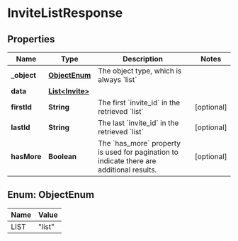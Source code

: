 

# InviteListResponse


## Properties

| Name | Type | Description | Notes |
|------------ | ------------- | ------------- | -------------|
|**_object** | [**ObjectEnum**](#ObjectEnum) | The object type, which is always &#x60;list&#x60; |  |
|**data** | [**List&lt;Invite&gt;**](Invite.md) |  |  |
|**firstId** | **String** | The first &#x60;invite_id&#x60; in the retrieved &#x60;list&#x60; |  [optional] |
|**lastId** | **String** | The last &#x60;invite_id&#x60; in the retrieved &#x60;list&#x60; |  [optional] |
|**hasMore** | **Boolean** | The &#x60;has_more&#x60; property is used for pagination to indicate there are additional results. |  [optional] |



## Enum: ObjectEnum

| Name | Value |
|---- | -----|
| LIST | &quot;list&quot; |



